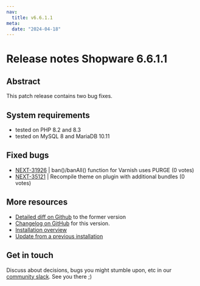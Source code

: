 ```yaml
---
nav:
  title: v6.6.1.1
meta:
  date: "2024-04-18"
---
```

# Release notes Shopware 6.6.1.1

## Abstract

This patch release contains two bug fixes.

## System requirements

* tested on PHP 8.2 and 8.3
* tested on MySQL 8 and MariaDB 10.11

## Fixed bugs

* [NEXT-31926](https://issues.shopware.com/issues/NEXT-31926) | ban()/banAll() function for Varnish uses PURGE (0 votes)
* [NEXT-35121](https://github.com/shopware/shopware/blob/v6.6.1.1/changelog/release-6-6-1-1/2024-04-16-recompile-on-plugins-with-additional-bundles.md) | Recompile theme on plugin with additional bundles (0 votes)

## More resources

* [Detailed diff on Github](https://github.com/shopware/shopware/compare/v6.6.1.0...v6.6.1.1) to the former version
* [Changelog on GitHub](https://github.com/shopware/shopware/blob/v6.6.1.1/CHANGELOG.md) for this version.
* [Installation overview](https://developer.shopware.com/docs/guides/installation/)
* [Update from a previous installation](https://developer.shopware.com/docs/guides/installation/template.html#update-shopware)

## Get in touch

Discuss about decisions, bugs you might stumble upon, etc in our [community slack](https://slack.shopware.com). See you there ;)
